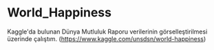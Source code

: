 # World_Happiness

Kaggle'da bulunan Dünya Mutluluk Raporu verilerinin görselleştirilmesi üzerinde çalıştım. (https://www.kaggle.com/unsdsn/world-happiness)
